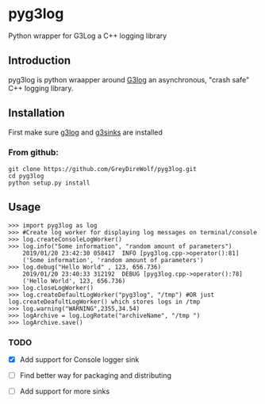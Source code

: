 # pyg3log
Python wrapper for G3Log a C++ logging library

## Introduction 
pyg3log is python wraapper around [G3log](https://github.com/KjellKod/g3log) an asynchronous, "crash safe" C++ logging library.

## Installation
First make sure [g3log](https://github.com/KjellKod/g3log) and [g3sinks](github.com/KjellKod/g3sinks) are installed

### From github:
```
git clone https://github.com/GreyDireWolf/pyg3log.git
cd pyg3log
python setup.py install
```

## Usage
```
>>> import pyg3log as log
>>> #Create log worker for displaying log messages on terminal/console
>>> log.createConsoleLogWorker()
>>> log.info("Some information", "random amount of parameters")
    2019/01/20 23:42:30 058417	INFO [pyg3log.cpp->operator():81]
    ('Some information', 'random amount of parameters')
>>> log.debug("Hello World" , 123, 656.736)
    2019/01/20 23:40:33 312192	DEBUG [pyg3log.cpp->operator():78]
    ('Hello World', 123, 656.736)
>>> log.closeLogWorker()
>>> log.createDefaultLogWorker("pyg3log", "/tmp") #OR just log.createDeafultLogWorker() which stores logs in /tmp
>>> log.warning("WARNING",2355,34.54)
>>> logArchive = log.LogRotate("archiveName", "/tmp ")
>>> logArchive.save()
```

### TODO

- [x] Add support for Console logger sink
- [ ] Find better way for packaging and distributing
- [ ] Add support for more sinks


